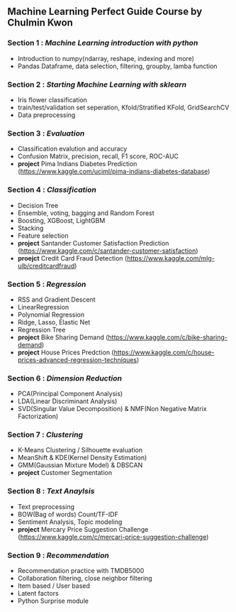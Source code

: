 ## Machine Learning Perfect Guide Course by Chulmin Kwon

### Section 1 : _Machine Learning introduction with python_
  - Introduction to numpy(ndarray, reshape, indexing and more)
  - Pandas Dataframe, data selection, filtering, groupby, lamba function
  
### Section 2 : _Starting Machine Learning with sklearn_
  - Iris flower classification
  - train/test/validation set seperation, Kfold/Stratified KFold, GridSearchCV
  - Data preprocessing
    
### Section 3 : _Evaluation_
  - Classification evalution and accuracy
  - Confusion Matrix, precision, recall, F1 score, ROC-AUC
  - **project** Pima Indians Diabetes Prediction (https://www.kaggle.com/uciml/pima-indians-diabetes-database)
    
### Section 4 : _Classification_
  - Decision Tree
  - Ensemble, voting, bagging and Random Forest
  - Boosting, XGBoost, LightGBM
  - Stacking
  - Feature selection
  - **project** Santander Customer Satisfaction Prediction (https://www.kaggle.com/c/santander-customer-satisfaction)
  - **proejct** Credit Card Fraud Detection (https://www.kaggle.com/mlg-ulb/creditcardfraud)
  
### Section 5 : _Regression_
  - RSS and Gradient Descent
  - LinearRegression
  - Polynomial Regression
  - Ridge, Lasso, Elastic Net
  - Regression Tree
  - **project** Bike Sharing Demand (https://www.kaggle.com/c/bike-sharing-demand)
  - **project** House Prices Predction (https://www.kaggle.com/c/house-prices-advanced-regression-techniques)
    
### Section 6 : _Dimension Reduction_
  - PCA(Principal Component Analysis)
  - LDA(Linear Discriminant Analysis)
  - SVD(Singular Value Decomposition) & NMF(Non Negative Matrix Factorization)
  
### Section 7 : _Clustering_
  - K-Means Clustering / Silhouette evaluation
  - MeanShift & KDE(Kernel Density Estimation)
  - GMM(Gaussian Mixture Model) & DBSCAN
  - **project** Customer Segmentation
    
### Section 8 : _Text Anaylsis_
  - Text preprocessing
  - BOW(Bag of words) Count/TF-IDF
  - Sentiment Analysis, Topic modeling
  - **project** Mercary Price Suggestion Challenge (https://www.kaggle.com/c/mercari-price-suggestion-challenge)

### Section 9 : _Recommendation_
  - Recommendation practice with TMDB5000
  - Collaboration filtering, close neighbor filtering
  - Item based / User based
  - Latent factors
  - Python Surprise module
